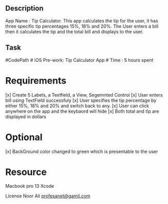 ## Description 
App Name : Tip Calculator. 
This app calculates the tip for the user, it has three specific tip percentages 15%, 18% and 20%. The User enters a bill then it calculates the tip and the total bill and displays to the user. 

## Task 
#CodePath # iOS Pre-work: Tip Calculator App #
Time : 5 hours spent 

# Requirements # 
 [x] Create 5 Labels, a Textfield, a View, Segemnted Control 
 [x] User  enters bill using TextField successfuly 
 [x] User specifies the tip percentage by either 15%, 18% and 20% and switch back to any. 
 [x] User can click anywhere on the app and the keybaord will hide 
 [x] Both total and tip are displayed in dollars 
 
 # Optional # 
 [x] BackGround color changed to green which is presentable to the user 
 
 # Resource 
 Macbook pro 13 
 Xcode 
 
 License 
 Noor Ali profesanet@gamil.com 




